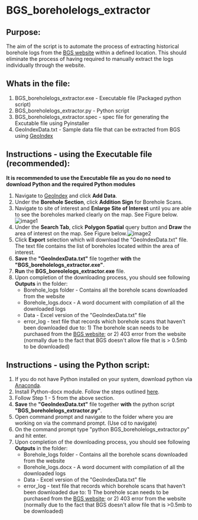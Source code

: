 # BGS_boreholelogs_extractor
## Purpose:
The aim of the script is to automate the process of extracting historical borehole logs from the [BGS website](https://www.bgs.ac.uk/) within a defined location. This should eliminate the process of having required to manually extract the logs individually through the website.

## Whats in the file:
1. BGS_boreholelogs_extractor.exe - Executable file (Packaged python script)
2. BGS_boreholelogs_extractor.py - Python script
3. BGS_boreholelogs_extractor.spec - spec file for generating the Excutable file using Pyinstaller
4. GeoIndexData.txt - Sample data file that can be extracted from BGS using [GeoIndex](https://www.bgs.ac.uk/data/mapViewers/home.html?src=topNav)

## Instructions - using the Executable file (recommended):
**It is recommended to use the Executable file as you do no need to download Python and the required Python modules**
1. Navigate to [GeoIndex](http://mapapps2.bgs.ac.uk/geoindex/home.html) and click **Add Data**.
2. Under the **Borehole Section**, click **Addition Sign** for Borehole Scans.
3. Navigate to site of interest and **Enlarge Site of Interest** until you are able to see the boreholes marked clearly on the map. See Figure below.![image1](https://user-images.githubusercontent.com/49830568/60398489-acc82e80-9b50-11e9-99cc-39f430028c06.PNG)
4. Under the **Search Tab**, click **Polygon Spatial** query button and **Draw** the area of interest on the map. See Figure below.![image2](https://user-images.githubusercontent.com/49830568/60398495-bc477780-9b50-11e9-8788-47818cdfe3f9.PNG)
5. Click **Export** selection which will download the "GeoIndexData.txt" file. The text file contains the list of boreholes located within the area of interest.
6. **Save** the **"GeoIndexData.txt"** file together **with** the **"BGS_boreholelogs_extractor.exe"**.
7. **Run** the **BGS_boreolelogs_extractor.exe** file.
8. Upon completion of the downloading process, you should see following **Outputs** in the folder:
   - Borehole_logs folder - Contains all the borehole scans downloaded from the website
   - Borehole_logs.docx - A word document with compilation of all the downloaded logs
   - Data - Excel version of the "GeoIndexData.txt" file
   - error_log - text file that records which borehole scans that haven't been downloaded due to: 1) The borehole scan needs to be purchased from the [BGS website](https://www.bgs.ac.uk/); or 2) 403 error from the website (normally due to the fact that BGS doesn't allow file that is > 0.5mb to be downloaded)

## Instructions - using the Python script:
1. If you do not have Python installed on your system, download python via [Anaconda](https://www.anaconda.com/distribution/).
2. Install Python-docx module. Follow the steps outlined [here](https://python-docx.readthedocs.io/en/latest/user/install.html).
3. Follow Step 1 - 5 from the above section.
4. **Save** the **"GeoIndexData.txt"** file together **with** the python script **"BGS_boreholelogs_extractor.py"**.
5. Open command prompt and navigate to the folder where you are working on via the command prompt. (Use cd to navigate)
6. On the command prompt type "python BGS_boreholelogs_extractor.py" and hit enter.
7. Upon completion of the downloading process, you should see following **Outputs** in the folder:
   - Borehole_logs folder - Contains all the borehole scans downloaded from the website
   - Borehole_logs.docx - A word document with compilation of all the downloaded logs
   - Data - Excel version of the "GeoIndexData.txt" file
   - error_log - text file that records which borehole scans that haven't been downloaded due to: 1) The borehole scan needs to be purchased from the [BGS website](https://www.bgs.ac.uk/); or 2) 403 error from the website (normally due to the fact that BGS doesn't allow file that is >0.5mb to be downloaded)

